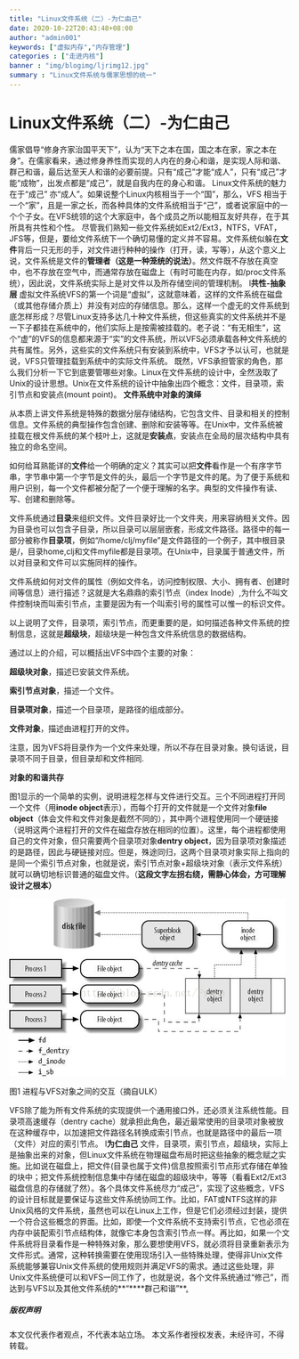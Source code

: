 ```yaml
---
title: "Linux文件系统（二）-为仁由己"
date: 2020-10-22T20:43:48+08:00
author: "admin001"
keywords: ["虚拟内存","内存管理"]
categories : ["走进内核"]
banner : "img/blogimg/ljrimg12.jpg"
summary : "Linux文件系统与儒家思想的统一"
---
```


# Linux文件系统（二）-为仁由己

儒家倡导“修身齐家治国平天下”，认为“天下之本在国，国之本在家，家之本在身”。在儒家看来，通过修身养性而实现的人内在的身心和谐，是实现人际和谐、群己和谐，最后达至天人和谐的必要前提。只有“成己”才能“成人”，只有“成己”才能“成物”，出发点都是“成己”，就是自我内在的身心和谐。   Linux文件系统的魅力在于“成己” 亦“成人”。如果说整个Linux内核相当于一个“国”，那么，VFS 相当于一个“家”，且是一家之长，而各种具体的文件系统相当于“己”，或者说家庭中的一个个子女。在VFS统领的这个大家庭中，各个成员之所以能相互友好共存，在于其所具有共性和个性。   尽管我们熟知一些文件系统如Ext2/Ext3，NTFS，VFAT，JFS等，但是，要给文件系统下一个确切易懂的定义并不容易。文件系统似躲在**文件**背后一只无形的手，对文件进行种种的操作（打开，读，写等），从这个意义上说，文件系统是文件的**管理者（这是一种笼统的说法）**。然文件既不存放在真空中，也不存放在空气中，而通常存放在磁盘上（有时可能在内存，如/proc文件系统），因此说，文件系统实际上是对文件以及所存储空间的管理机制。 l**共性-抽象层**   虚拟文件系统VFS的第一个词是“虚拟”，这就意味着，这样的文件系统在磁盘（或其他存储介质上）并没有对应的存储信息。那么，这样一个虚无的文件系统到底怎样形成？尽管Linux支持多达几十种文件系统，但这些真实的文件系统并不是一下子都挂在系统中的，他们实际上是按需被挂载的。老子说：“有无相生”，这个“虚”的VFS的信息都来源于“实”的文件系统，所以VFS必须承载各种文件系统的共有属性。另外，这些实的文件系统只有安装到系统中，VFS才予以认可，也就是说，VFS只管理挂载到系统中的实际文件系统。   既然，VFS承担管家的角色，那么我们分析一下它到底要管哪些对象。Linux在文件系统的设计中，全然汲取了Unix的设计思想。Unix在文件系统的设计中抽象出四个概念：文件，目录项，索引节点和安装点(mount point)。 **文件系统中对象的演绎**

从本质上讲文件系统是特殊的数据分层存储结构，它包含文件、目录和相关的控制信息。文件系统的典型操作包含创建、删除和安装等等。在Unix中，文件系统被挂载在根文件系统的某个枝叶上，这就是**安装点**，安装点在全局的层次结构中具有独立的命名空间。

 如何给耳熟能详的**文件**给一个明确的定义？其实可以把**文件**看作是一个有序字节串，字节串中第一个字节是文件的头，最后一个字节是文件的尾。为了便于系统和用户识别，每一个文件都被分配了一个便于理解的名字。典型的文件操作有读、写、创建和删除等。

  文件系统通过**目录**来组织文件。文件目录好比一个文件夹，用来容纳相关文件。因为目录也可以包含子目录，所以目录可以层层嵌套，形成文件路径。路径中的每一部分被称作**目录项**，例如“/home/clj/myfile”是文件路径的一个例子，其中根目录是/，目录home,clj和文件myfile都是目录项。在Unix中，目录属于普通文件，所以对目录和文件可以实施同样的操作。

  文件系统如何对文件的属性（例如文件名，访问控制权限、大小、拥有者、创建时间等信息）进行描述？这就是大名鼎鼎的索引节点（index Inode）,为什么不叫文件控制块而叫索引节点，主要是因为有一个叫索引号的属性可以惟一的标识文件。

  以上说明了文件，目录项，索引节点，而更重要的是，如何描述各种文件系统的控制信息，这就是**超级块**，超级块是一种包含文件系统信息的数据结构。

通过以上的介绍，可以概括出VFS中四个主要的对象：

**超级块对象**，描述已安装文件系统。

**索引节点对象**，描述一个文件。

**目录项对象**，描述一个目录项，是路径的组成部分。

**文件对象**，描述由进程打开的文件。

注意，因为VFS将目录作为一个文件来处理，所以不存在目录对象。换句话说，目录项不同于目录，但目录却和文件相同.

**对象的和谐共存**

 图1显示的一个简单的实例，说明进程怎样与文件进行交互。三个不同进程打开同一个文件（用**inode object**表示），而每个打开的文件就是一个文件对象**file object**（体会文件和文件对象是截然不同的），其中两个进程使用同一个硬链接（说明这两个进程打开的文件在磁盘存放在相同的位置）。这里，每个进程都使用自己的文件对象，但只需要两个目录项对象**dentry object**，因为目录项对象描述的是路径，因此与硬链接对应。但是，殊途同归，这两个目录项对象实际上指向的是同一个索引节点对象，也就是说，索引节点对象+超级块对象（表示文件系统）就可以确切地标识普通的磁盘文件。（**这段文字左拐右绕，需静心体会，方可理解设计之根本）**

![img](img/3.png)



图1 进程与VFS对象之间的交互（摘自ULK）

 VFS除了能为所有文件系统的实现提供一个通用接口外，还必须关注系统性能。目录项高速缓存（dentry cache）就承担此角色，最近最常使用的目录项对象被放在这种缓存中，以加速把文件路径名转换成索引节点，也就是路径中的最后一项（文件）对应的索引节点。 l**为仁由己**  文件，目录项，索引节点，超级块，实际上是抽象出来的对象，但Linux文件系统在物理磁盘布局时把这些抽象的概念赋之实施。比如说在磁盘上，把文件(目录也属于文件)信息按照索引节点形式存储在单独的块中；把文件系统控制信息集中存储在磁盘的超级块中，等等（看看Ext2/Ext3磁盘信息的存储就了然）。各个具体文件系统尽力“成己”，实现了这些概念，VFS的设计目标就是要保证与这些文件系统协同工作。比如，FAT或NTFS这样的非Unix风格的文件系统，虽然也可以在Linux上工作，但是它们必须经过封装，提供一个符合这些概念的界面。比如，即使一个文件系统不支持索引节点，它也必须在内存中装配索引节点结构体，就像它本身包含索引节点一样。再比如，如果一个文件系统将目录看作是一种特殊对象，那么要想使用VFS，就必须将目录重新表示为文件形式。通常，这种转换需要在使用现场引入一些特殊处理，使得非Unix文件系统能够兼容Unix文件系统的使用规则并满足VFS的需求。通过这些处理，非Unix文件系统便可以和VFS一同工作了，也就是说，各个文件系统通过“修己”，而达到与VFS以及其他文件系统的**“****群己和谐”**[.](http://wwww.kerneltravel.net/index.php/buy-gestanin-by-phone)



##### 版权声明

本文仅代表作者观点，不代表本站立场。
本文系作者授权发表，未经许可，不得转载。
